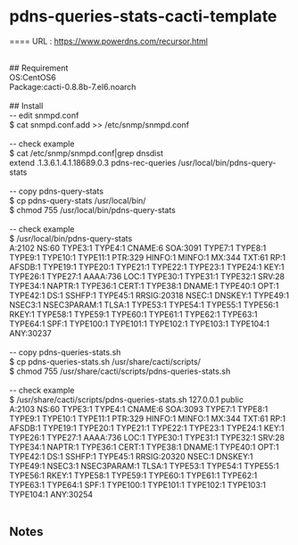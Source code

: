 # pdns-queries-stats-cacti-template
====
URL : https://www.powerdns.com/recursor.html<br>


<br>
## Requirement<br>
OS:CentOS6<br>
Package:cacti-0.8.8b-7.el6.noarch<br>
<br>
## Install<br>
-- edit snmpd.conf<br>
$ cat snmpd.conf.add >> /etc/snmp/snmpd.conf<br>
<br>
-- check example<br>
$ cat /etc/snmp/snmpd.conf|grep dnsdist<br>
extend .1.3.6.1.4.1.18689.0.3 pdns-rec-queries /usr/local/bin/pdns-query-stats<br>
<br>
-- copy pdns-query-stats<br>
$ cp pdns-query-stats /usr/local/bin/<br>
$ chmod 755 /usr/local/bin/pdns-query-stats<br>
<br>
-- check example<br>
$ /usr/local/bin/pdns-query-stats<br>
A:2102 NS:60 TYPE3:1 TYPE4:1 CNAME:6 SOA:3091 TYPE7:1 TYPE8:1 TYPE9:1 TYPE10:1 TYPE11:1 PTR:329 HINFO:1 MINFO:1 MX:344 TXT:61 RP:1 AFSDB:1 TYPE19:1 TYPE20:1 TYPE21:1 TYPE22:1 TYPE23:1 TYPE24:1 KEY:1 TYPE26:1 TYPE27:1 AAAA:736 LOC:1 TYPE30:1 TYPE31:1 TYPE32:1 SRV:28 TYPE34:1 NAPTR:1 TYPE36:1 CERT:1 TYPE38:1 DNAME:1 TYPE40:1 OPT:1 TYPE42:1 DS:1 SSHFP:1 TYPE45:1 RRSIG:20318 NSEC:1 DNSKEY:1 TYPE49:1 NSEC3:1 NSEC3PARAM:1 TLSA:1 TYPE53:1 TYPE54:1 TYPE55:1 TYPE56:1 RKEY:1 TYPE58:1 TYPE59:1 TYPE60:1 TYPE61:1 TYPE62:1 TYPE63:1 TYPE64:1 SPF:1 TYPE100:1 TYPE101:1 TYPE102:1 TYPE103:1 TYPE104:1 ANY:30237<br>
<br>
-- copy pdns-queries-stats.sh<br>
$ cp pdns-queries-stats.sh /usr/share/cacti/scripts/<br>
$ chmod 755 /usr/share/cacti/scripts/pdns-queries-stats.sh<br>
<br>
-- check example<br>
$ /usr/share/cacti/scripts/pdns-queries-stats.sh 127.0.0.1 public<br>
A:2103 NS:60 TYPE3:1 TYPE4:1 CNAME:6 SOA:3093 TYPE7:1 TYPE8:1 TYPE9:1 TYPE10:1 TYPE11:1 PTR:329 HINFO:1 MINFO:1 MX:344 TXT:61 RP:1 AFSDB:1 TYPE19:1 TYPE20:1 TYPE21:1 TYPE22:1 TYPE23:1 TYPE24:1 KEY:1 TYPE26:1 TYPE27:1 AAAA:736 LOC:1 TYPE30:1 TYPE31:1 TYPE32:1 SRV:28 TYPE34:1 NAPTR:1 TYPE36:1 CERT:1 TYPE38:1 DNAME:1 TYPE40:1 OPT:1 TYPE42:1 DS:1 SSHFP:1 TYPE45:1 RRSIG:20320 NSEC:1 DNSKEY:1 TYPE49:1 NSEC3:1 NSEC3PARAM:1 TLSA:1 TYPE53:1 TYPE54:1 TYPE55:1 TYPE56:1 RKEY:1 TYPE58:1 TYPE59:1 TYPE60:1 TYPE61:1 TYPE62:1 TYPE63:1 TYPE64:1 SPF:1 TYPE100:1 TYPE101:1 TYPE102:1 TYPE103:1 TYPE104:1 ANY:30254<br>
<br>

## Notes


